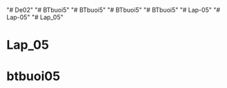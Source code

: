 "# De02" 
"# BTbuoi5" 
"# BTbuoi5" 
"# BTbuoi5" 
"# BTbuoi5" 
"# Lap-05" 
"# Lap-05" 
"# Lap_05" 
# Lap_05
# btbuoi05
